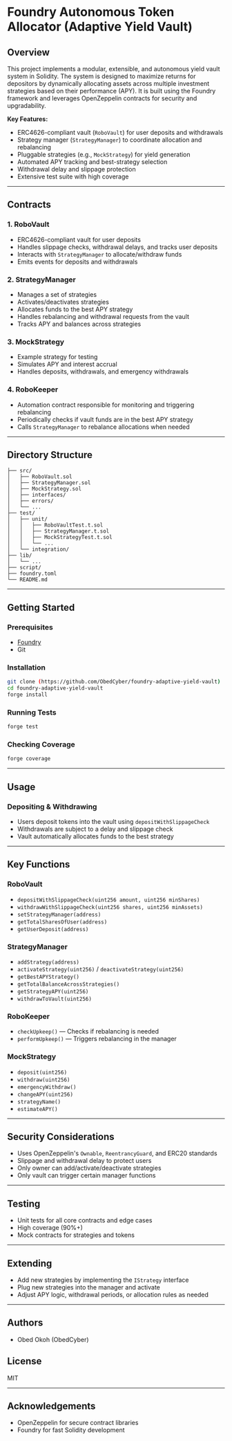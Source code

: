 # Foundry Autonomous Token Allocator (Adaptive Yield Vault)

## Overview

This project implements a modular, extensible, and autonomous yield vault system in Solidity. The system is designed to maximize returns for depositors by dynamically allocating assets across multiple investment strategies based on their performance (APY). It is built using the Foundry framework and leverages OpenZeppelin contracts for security and upgradability.

**Key Features:**
- ERC4626-compliant vault (`RoboVault`) for user deposits and withdrawals
- Strategy manager (`StrategyManager`) to coordinate allocation and rebalancing
- Pluggable strategies (e.g., `MockStrategy`) for yield generation
- Automated APY tracking and best-strategy selection
- Withdrawal delay and slippage protection
- Extensive test suite with high coverage

---

## Contracts

### 1. RoboVault
- ERC4626-compliant vault for user deposits
- Handles slippage checks, withdrawal delays, and tracks user deposits
- Interacts with `StrategyManager` to allocate/withdraw funds
- Emits events for deposits and withdrawals

### 2. StrategyManager
- Manages a set of strategies
- Activates/deactivates strategies
- Allocates funds to the best APY strategy
- Handles rebalancing and withdrawal requests from the vault
- Tracks APY and balances across strategies

### 3. MockStrategy
- Example strategy for testing
- Simulates APY and interest accrual
- Handles deposits, withdrawals, and emergency withdrawals


### 4. RoboKeeper
- Automation contract responsible for monitoring and triggering rebalancing
- Periodically checks if vault funds are in the best APY strategy
- Calls `StrategyManager` to rebalance allocations when needed

---

## Directory Structure

```
├── src/
│   ├── RoboVault.sol
│   ├── StrategyManager.sol
│   ├── MockStrategy.sol
│   ├── interfaces/
│   ├── errors/
│   └── ...
├── test/
│   ├── unit/
│   │   ├── RoboVaultTest.t.sol
│   │   ├── StrategyManager.t.sol
│   │   ├── MockStrategyTest.t.sol
│   │   └── ...
│   └── integration/
├── lib/
│   └── ...
├── script/
├── foundry.toml
└── README.md
```

---

## Getting Started

### Prerequisites
- [Foundry](https://book.getfoundry.sh/)
- Git

### Installation
```bash
git clone (https://github.com/ObedCyber/foundry-adaptive-yield-vault)
cd foundry-adaptive-yield-vault
forge install
```

### Running Tests
```bash
forge test
```

### Checking Coverage
```bash
forge coverage
```

---

## Usage

### Depositing & Withdrawing
- Users deposit tokens into the vault using `depositWithSlippageCheck`
- Withdrawals are subject to a delay and slippage check
- Vault automatically allocates funds to the best strategy

---

## Key Functions

### RoboVault
- `depositWithSlippageCheck(uint256 amount, uint256 minShares)`
- `withdrawWithSlippageCheck(uint256 shares, uint256 minAssets)`
- `setStrategyManager(address)`
- `getTotalSharesOfUser(address)`
- `getUserDeposit(address)`

### StrategyManager
- `addStrategy(address)`
- `activateStrategy(uint256)` / `deactivateStrategy(uint256)`
- `getBestAPYStrategy()`
- `getTotalBalanceAcrossStrategies()`
- `getStrategyAPY(uint256)`
- `withdrawToVault(uint256)`


### RoboKeeper
- `checkUpkeep()` — Checks if rebalancing is needed
- `performUpkeep()` — Triggers rebalancing in the manager

### MockStrategy
- `deposit(uint256)`
- `withdraw(uint256)`
- `emergencyWithdraw()`
- `changeAPY(uint256)`
- `strategyName()`
- `estimateAPY()`

---

## Security Considerations
- Uses OpenZeppelin's `Ownable`, `ReentrancyGuard`, and ERC20 standards
- Slippage and withdrawal delay to protect users
- Only owner can add/activate/deactivate strategies
- Only vault can trigger certain manager functions

---

## Testing
- Unit tests for all core contracts and edge cases
- High coverage (90%+)
- Mock contracts for strategies and tokens

---

## Extending
- Add new strategies by implementing the `IStrategy` interface
- Plug new strategies into the manager and activate
- Adjust APY logic, withdrawal periods, or allocation rules as needed

---

## Authors
- Obed Okoh (ObedCyber)

## License
MIT

---

## Acknowledgements
- OpenZeppelin for secure contract libraries
- Foundry for fast Solidity development
